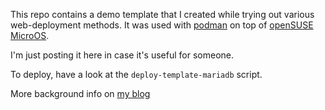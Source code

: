 This repo contains a demo template that I created while trying out various web-deployment methods.
It was used with [podman](https://podman.io/) on top of [openSUSE MicroOS](https://microos.opensuse.org/).

I'm just posting it here in case it's useful for someone.

To deploy, have a look at the `deploy-template-mariadb` script.

More background info on [my blog](https://kcore.org/2025/03/15/taking-back-control-webpresence-part1/)
